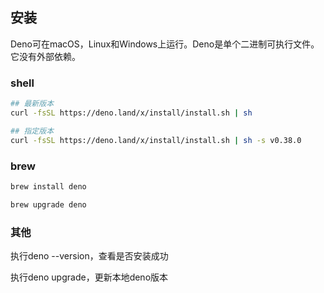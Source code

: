 ## 安装

Deno可在macOS，Linux和Windows上运行。Deno是单个二进制可执行文件。它没有外部依赖。

### shell

```sh
## 最新版本
curl -fsSL https://deno.land/x/install/install.sh | sh

## 指定版本
curl -fsSL https://deno.land/x/install/install.sh | sh -s v0.38.0
```

### brew

```sh
brew install deno

brew upgrade deno
```

### 其他

执行deno --version，查看是否安装成功

执行deno upgrade，更新本地deno版本